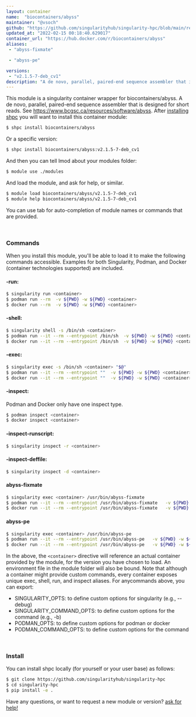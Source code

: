 ```yaml
---
layout: container
name:  "biocontainers/abyss"
maintainer: "@vsoch"
github: "https://github.com/singularityhub/singularity-hpc/blob/main/registry/biocontainers/abyss/container.yaml"
updated_at: "2022-02-15 00:18:40.629017"
container_url: "https://hub.docker.com/r/biocontainers/abyss"
aliases:
 - "abyss-fixmate"

 - "abyss-pe"

versions:
 - "v2.1.5-7-deb_cv1"
description: "A de novo, parallel, paired-end sequence assembler that is designed for short reads. See https://www.bcgsc.ca/resources/software/abyss."
---
```


This module is a singularity container wrapper for biocontainers/abyss.
A de novo, parallel, paired-end sequence assembler that is designed for short reads. See https://www.bcgsc.ca/resources/software/abyss.
After [installing shpc](#install) you will want to install this container module:

```bash
$ shpc install biocontainers/abyss
```

Or a specific version:

```bash
$ shpc install biocontainers/abyss:v2.1.5-7-deb_cv1
```

And then you can tell lmod about your modules folder:

```bash
$ module use ./modules
```

And load the module, and ask for help, or similar.

```bash
$ module load biocontainers/abyss/v2.1.5-7-deb_cv1
$ module help biocontainers/abyss/v2.1.5-7-deb_cv1
```

You can use tab for auto-completion of module names or commands that are provided.

<br>

### Commands

When you install this module, you'll be able to load it to make the following commands accessible.
Examples for both Singularity, Podman, and Docker (container technologies supported) are included.

#### -run:

```bash
$ singularity run <container>
$ podman run --rm  -v ${PWD} -w ${PWD} <container>
$ docker run --rm  -v ${PWD} -w ${PWD} <container>
```

#### -shell:

```bash
$ singularity shell -s /bin/sh <container>
$ podman run --it --rm --entrypoint /bin/sh  -v ${PWD} -w ${PWD} <container>
$ docker run --it --rm --entrypoint /bin/sh  -v ${PWD} -w ${PWD} <container>
```

#### -exec:

```bash
$ singularity exec -s /bin/sh <container> "$@"
$ podman run --it --rm --entrypoint ""  -v ${PWD} -w ${PWD} <container> "$@"
$ docker run --it --rm --entrypoint ""  -v ${PWD} -w ${PWD} <container> "$@"
```

#### -inspect:

Podman and Docker only have one inspect type.

```bash
$ podman inspect <container>
$ docker inspect <container>
```

#### -inspect-runscript:

```bash
$ singularity inspect -r <container>
```

#### -inspect-deffile:

```bash
$ singularity inspect -d <container>
```


#### abyss-fixmate
       
```bash
$ singularity exec <container> /usr/bin/abyss-fixmate
$ podman run --it --rm --entrypoint /usr/bin/abyss-fixmate   -v ${PWD} -w ${PWD} <container> -c " $@"
$ docker run --it --rm --entrypoint /usr/bin/abyss-fixmate   -v ${PWD} -w ${PWD} <container> -c " $@"
```


#### abyss-pe
       
```bash
$ singularity exec <container> /usr/bin/abyss-pe
$ podman run --it --rm --entrypoint /usr/bin/abyss-pe   -v ${PWD} -w ${PWD} <container> -c " $@"
$ docker run --it --rm --entrypoint /usr/bin/abyss-pe   -v ${PWD} -w ${PWD} <container> -c " $@"
```



In the above, the `<container>` directive will reference an actual container provided
by the module, for the version you have chosen to load. An environment file in the
module folder will also be bound. Note that although a container
might provide custom commands, every container exposes unique exec, shell, run, and
inspect aliases. For anycommands above, you can export:

 - SINGULARITY_OPTS: to define custom options for singularity (e.g., --debug)
 - SINGULARITY_COMMAND_OPTS: to define custom options for the command (e.g., -b)
 - PODMAN_OPTS: to define custom options for podman or docker
 - PODMAN_COMMAND_OPTS: to define custom options for the command

<br>
  
### Install

You can install shpc locally (for yourself or your user base) as follows:

```bash
$ git clone https://github.com/singularityhub/singularity-hpc
$ cd singularity-hpc
$ pip install -e .
```

Have any questions, or want to request a new module or version? [ask for help!](https://github.com/singularityhub/singularity-hpc/issues)